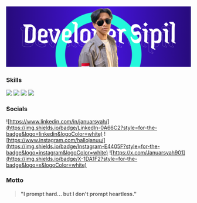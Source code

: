 ![thumbnail git.JPG](thumbnail%20git.png)
### Skills
<img src="https://img.shields.io/badge/Oracle-F80000?style=for-the-badge&logo=oracle&logoColor=black" />
<img src="https://img.shields.io/badge/Laravel-FF2D20?style=for-the-badge&logo=laravel&logoColor=white" />
<img src="https://img.shields.io/badge/Docker-2CA5E0?style=for-the-badge&logo=docker&logoColor=white" />
<img src="https://img.shields.io/badge/Go-00ADD8?style=for-the-badge&logo=go&logoColor=white" />

### Socials
![https://www.linkedin.com/in/januarsyah/](https://img.shields.io/badge/LinkedIn-0A66C2?style=for-the-badge&logo=linkedin&logoColor=white)
![https://www.instagram.com/hallojanuu/](https://img.shields.io/badge/Instagram-E4405F?style=for-the-badge&logo=instagram&logoColor=white)
![https://x.com/Januarsyah901](https://img.shields.io/badge/X-1DA1F2?style=for-the-badge&logo=x&logoColor=white)

### Motto
> #### "I prompt hard... but I don't prompt heartless."

